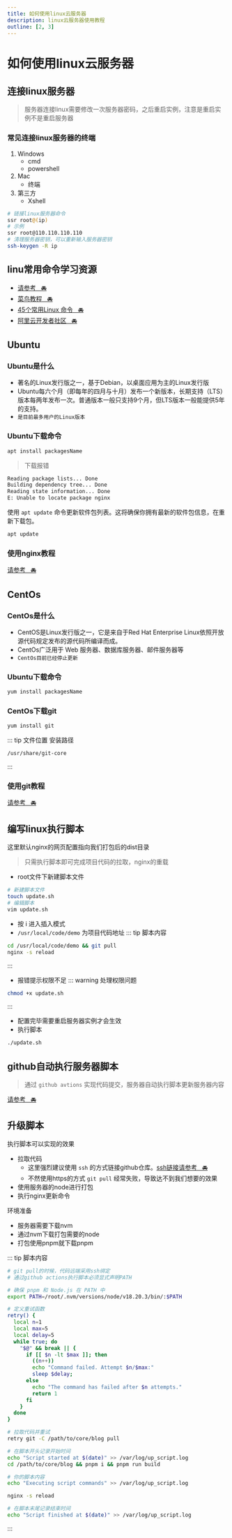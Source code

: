 ```yaml
---
title: 如何使用linux云服务器
description: linux云服务器使用教程
outline: [2, 3]
---
```


# 如何使用linux云服务器

## 连接linux服务器

> 服务器连接linux需要修改一次服务器密码，之后重启实例，注意是重启实例不是重启服务器

### 常见连接linux服务器的终端
1. Windows
    - cmd
    - powershell
2. Mac
    - 终端
3. 第三方
    - Xshell

```sh
# 链接linux服务器命令
ssr root@(ip)
# 示例
ssr root@110.110.110.110
# 清理服务器密钥，可以重新输入服务器密钥
ssh-keygen -R ip
```

## linu常用命令学习资源

* [请参考&nbsp;&nbsp;&nbsp;🚘](/other/system/linux/command.html)
* [菜鸟教程&nbsp;&nbsp;&nbsp;🚘](https://www.runoob.com/w3cnote/linux-common-command-2.html)
* [45个常用Linux 命令&nbsp;&nbsp;&nbsp;🚘](https://juejin.cn/post/6844903930166509581)
* [阿里云开发者社区&nbsp;&nbsp;&nbsp;🚘](https://developer.aliyun.com/article/842453)

## Ubuntu

### Ubuntu是什么

* 著名的Linux发行版之一，基于Debian，以桌面应用为主的Linux发行版
* Ubuntu每六个月（即每年的四月与十月）发布一个新版本，长期支持（LTS）版本每两年发布一次。普通版本一般只支持9个月，但LTS版本一般能提供5年的支持。
* `是目前最多用户的Linux版本`

### Ubuntu下载命令
```sh
apt install packagesName
```

> 下载报错

```bash
Reading package lists... Done
Building dependency tree... Done
Reading state information... Done
E: Unable to locate package nginx
```

使用 `apt update` 命令更新软件包列表。这将确保你拥有最新的软件包信息，在重新下载包。

```bash
apt update
```

### 使用nginx教程

[请参考&nbsp;&nbsp;&nbsp;🚘](/other/blog/up/useNginx.html)

## CentOs

### CentOs是什么

* CentOS是Linux发行版之一，它是来自于Red Hat Enterprise Linux依照开放源代码规定发布的源代码所编译而成。
* CentOs广泛用于 Web 服务器、数据库服务器、邮件服务器等
* `CentOs目前已经停止更新`

### Ubuntu下载命令

```sh
yum install packagesName
```

### CentOs下载git


```sh
yum install git
```

::: tip 文件位置
安装路径
```sh
/usr/share/git-core
```
:::

### 使用git教程

[请参考&nbsp;&nbsp;&nbsp;🚘](/other/tools/gitCommand.html)

## 编写linux执行脚本

这里默认nginx的网页配置指向我们打包后的dist目录

> 只需执行脚本即可完成项目代码的拉取，nginx的重载

* root文件下新建脚本文件
```sh
# 新建脚本文件
touch update.sh
# 编辑脚本
vim update.sh
```
* 按 i 进入插入模式
* `/usr/local/code/demo` 为项目代码地址
::: tip 脚本内容
```sh
cd /usr/local/code/demo && git pull
nginx -s reload
```
:::
* 报错提示权限不足
::: warning 处理权限问题
```sh
chmod +x update.sh
```
:::
* 配置完毕需要重启服务器实例才会生效
* 执行脚本
```sh
./update.sh
```

## github自动执行服务器脚本

> 通过 `github avtions` 实现代码提交，服务器自动执行脚本更新服务器内容

[请参考&nbsp;&nbsp;&nbsp;🚘](/other/blog/up/useGithubActions.html#github执行linux系统脚本)


## 升级脚本

执行脚本可以实现的效果

* 拉取代码
    - 这里强烈建议使用 `ssh` 的方式链接github仓库。[ssh链接请参考&nbsp;&nbsp;&nbsp;🚘](/other/tools/gitCommand.html#ssh链接)
    - 不然使用https的方式 `git pull` 经常失败，导致达不到我们想要的效果
* 使用服务器的node进行打包
* 执行nginx更新命令

环境准备

* 服务器需要下载nvm
* 通过nvm下载打包需要的node
* 打包使用pnpm就下载pnpm

::: tip 脚本内容
```sh
# git pull的时候，代码远端采用ssh绑定
# 通过github actions执行脚本必须显式声明PATH

# 确保 pnpm 和 Node.js 在 PATH 中
export PATH=/root/.nvm/versions/node/v18.20.3/bin/:$PATH

# 定义重试函数
retry() {
  local n=1
  local max=5
  local delay=5
  while true; do
    "$@" && break || {
      if [[ $n -lt $max ]]; then
        ((n++))
        echo "Command failed. Attempt $n/$max:"
        sleep $delay;
      else
        echo "The command has failed after $n attempts."
        return 1
      fi
    }
  done
}

# 拉取代码并重试
retry git -C /path/to/core/blog pull

# 在脚本开头记录开始时间
echo "Script started at $(date)" >> /var/log/up_script.log
cd /path/to/core/blog && pnpm i && pnpm run build

# 你的脚本内容
echo "Executing script commands" >> /var/log/up_script.log

nginx -s reload

# 在脚本末尾记录结束时间
echo "Script finished at $(date)" >> /var/log/up_script.log
```
:::